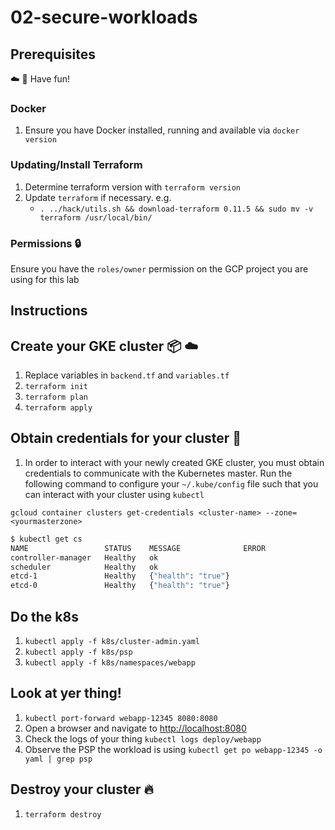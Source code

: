 # 02-secure-workloads

## Prerequisites

:cloud: :rocket: Have fun!

### Docker
1. Ensure you have Docker installed, running and available via `docker version`

### Updating/Install Terraform
1. Determine terraform version with `terraform version`
1. Update `terraform` if necessary. e.g.
    - `. ../hack/utils.sh && download-terraform 0.11.5 && sudo mv -v terraform /usr/local/bin/`

### Permissions :lock:

Ensure you have the `roles/owner` permission on the GCP project you are using for this lab

## Instructions

## Create your GKE cluster :package: :cloud:

1. Replace variables in `backend.tf` and `variables.tf`
1. `terraform init`
1. `terraform plan`
1. `terraform apply`

## Obtain credentials for your cluster :key:
1. In order to interact with your newly created GKE cluster, you must obtain credentials to communicate with the Kubernetes master. Run the following command to configure your `~/.kube/config` file such that you can interact with your cluster using `kubectl`

```gcloud container clusters get-credentials <cluster-name> --zone=<yourmasterzone>```

```sh
$ kubectl get cs
NAME                 STATUS    MESSAGE              ERROR
controller-manager   Healthy   ok
scheduler            Healthy   ok
etcd-1               Healthy   {"health": "true"}
etcd-0               Healthy   {"health": "true"}
```

## Do the k8s
1. `kubectl apply -f k8s/cluster-admin.yaml`
1. `kubectl apply -f k8s/psp`
1. `kubectl apply -f k8s/namespaces/webapp`

## Look at yer thing!
1. `kubectl port-forward webapp-12345 8080:8080`
1. Open a browser and navigate to [http://localhost:8080](http://localhost:8080)
1. Check the logs of your thing `kubectl logs deploy/webapp`
1. Observe the PSP the workload is using `kubectl get po webapp-12345 -o yaml | grep psp`

## Destroy your cluster :fire:

1. `terraform destroy`
